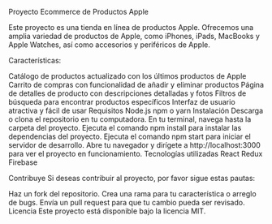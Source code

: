 Proyecto Ecommerce de Productos Apple

Este proyecto es una tienda en línea de productos Apple. Ofrecemos una amplia variedad de productos de Apple, como iPhones, iPads, MacBooks y Apple Watches, así como accesorios y periféricos de Apple.

Características:

Catálogo de productos actualizado con los últimos productos de Apple
Carrito de compras con funcionalidad de añadir y eliminar productos
Página de detalles de producto con descripciones detalladas y fotos
Filtros de búsqueda para encontrar productos específicos
Interfaz de usuario atractiva y fácil de usar
Requisitos
Node.js
npm o yarn
Instalación
Descarga o clona el repositorio en tu computadora.
En tu terminal, navega hasta la carpeta del proyecto.
Ejecuta el comando npm install para instalar las dependencias del proyecto.
Ejecuta el comando npm start  para iniciar el servidor de desarrollo.
Abre tu navegador y dirígete a http://localhost:3000 para ver el proyecto en funcionamiento.
Tecnologías utilizadas
React
Redux
Firebase


Contribuye
Si deseas contribuir al proyecto, por favor sigue estas pautas:

Haz un fork del repositorio.
Crea una rama para tu característica o arreglo de bugs.
Envía un pull request para que tu cambio pueda ser revisado.
Licencia
Este proyecto está disponible bajo la licencia MIT.

